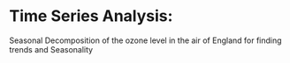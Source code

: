 # Time Series Analysis: 
Seasonal Decomposition of the ozone level in the air of England for finding trends and Seasonality